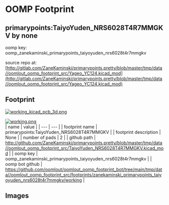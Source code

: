 # OOMP Footprint  
## primarypoints:TaiyoYuden_NRS6028T4R7MMGKV  by none  
  
oomp key: oomp_zanekaminski_primarypoints_taiyoyuden_nrs6028t4r7mmgkv  
  
source repo at: [http://gitlab.com/ZaneKaminski/primarypoints.pretty/blob/master/tmp/data//oomlout_oomp_footprint_src/Yageo_YC124.kicad_mod](http://gitlab.com/ZaneKaminski/primarypoints.pretty/blob/master/tmp/data//oomlout_oomp_footprint_src/Yageo_YC124.kicad_mod)  
## Footprint  
  
[![working_kicad_pcb_3d.png](working_kicad_pcb_3d_600.png)](working_kicad_pcb_3d.png)  
  
[![working.png](working_600.png)](working.png)  
| name | value | 
| --- | --- | 
| footprint name | primarypoints:TaiyoYuden_NRS6028T4R7MMGKV | 
| footprint description | None | 
| number of pads | 2 | 
| github path | http://github.com/ZaneKaminski/primarypoints.pretty/blob/master/tmp/data//oomlout_oomp_footprint_src/TaiyoYuden_NRS6028T4R7MMGKV.kicad_mod | 
| oomp key | oomp_zanekaminski_primarypoints_taiyoyuden_nrs6028t4r7mmgkv | 
| oomp bot github | https://github.com/oomlout/oomlout_oomp_footprint_bot/tree/main/tmp/data//oomlout_oomp_footprint_src/footprints/zanekaminski_primarypoints_taiyoyuden_nrs6028t4r7mmgkv/working | 
## Images  
